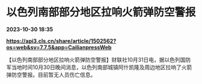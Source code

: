 # 以色列南部部分地区拉响火箭弹防空警报

**2023-10-30 18:35**

**https://api3.cls.cn/share/article/1502562?os=web&sv=7.7.5&app=CailianpressWeb**

【以色列南部部分地区拉响火箭弹防空警报】财联社10月31日电，据以色列国防军当地时间10月30日晚间消息，以色列南部城镇阿什凯隆及周边地区拉响了火箭弹防空警报。目前暂无人员伤亡信息。
